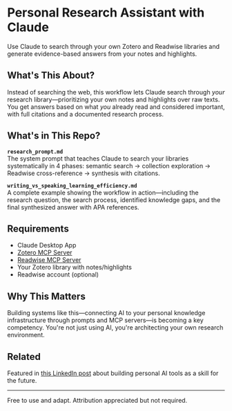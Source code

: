 # Personal Research Assistant with Claude

Use Claude to search through your own Zotero and Readwise libraries and generate evidence-based answers from your notes and highlights.

## What's This About?

Instead of searching the web, this workflow lets Claude search through *your* research library—prioritizing your own notes and highlights over raw texts. You get answers based on what *you* already read and considered important, with full citations and a documented research process.

## What's in This Repo?

**`research_prompt.md`**  
The system prompt that teaches Claude to search your libraries systematically in 4 phases: semantic search → collection exploration → Readwise cross-reference → synthesis with citations.

**`writing_vs_speaking_learning_efficiency.md`**  
A complete example showing the workflow in action—including the research question, the search process, identified knowledge gaps, and the final synthesized answer with APA references.

## Requirements

- Claude Desktop App
- [Zotero MCP Server](https://github.com/54yyyu/zotero-mcp)
- [Readwise MCP Server](https://docs.readwise.io/readwise/guides/mcp)
- Your Zotero library with notes/highlights
- Readwise account (optional)

## Why This Matters

Building systems like this—connecting AI to your personal knowledge infrastructure through prompts and MCP servers—is becoming a key competency. You're not just using AI, you're architecting your own research environment.

## Related

Featured in [this LinkedIn post](https://www.linkedin.com/posts/ucc_ki-und-wissensmanagement-activity-7388131685512671232-bDzu?utm_source=share&utm_medium=member_desktop&rcm=ACoAAB51UYoBIc6uwVJC5apM0skjLUTeuVvl9nQ) about building personal AI tools as a skill for the future.

---

Free to use and adapt. Attribution appreciated but not required.
